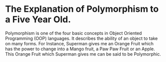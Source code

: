 
# The Explanation of Polymorphism to a Five Year Old.

Polymorphism is one of the four basic concepts in Object Oriented Programming (OOP) languages. It describes the ability of an object to take on many forms. 
For Instance, Superman gives me an Orange Fruit which has the power to change into a Mango fruit, a Paw Paw Fruit or an Apple. This Orange Fruit which Superman gives me can be said to be Polymorphic.